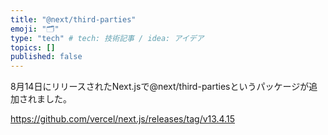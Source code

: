 ```yaml
---
title: "@next/third-parties"
emoji: "🗂"
type: "tech" # tech: 技術記事 / idea: アイデア
topics: []
published: false
---
```


8月14日にリリースされたNext.jsで@next/third-partiesというパッケージが追加されました。

https://github.com/vercel/next.js/releases/tag/v13.4.15
